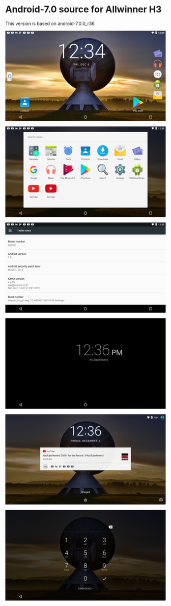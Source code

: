 # Android-7.0 source for Allwinner H3

This version is based on android-7.0.0_r36

![](screenshots/device-2019-12-06-203446.png)

![](screenshots/device-2019-12-06-203540.png)

![](screenshots/device-2019-12-06-203602.png)

![](screenshots/device-2019-12-06-203646.png)

![](screenshots/device-2019-12-06-203658.png)

![](screenshots/device-2019-12-06-203706.png)
